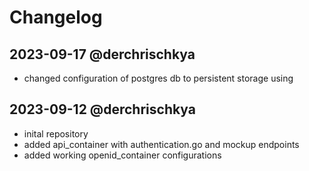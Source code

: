 # Changelog
## 2023-09-17 @derchrischkya
- changed configuration of postgres db to persistent storage using

## 2023-09-12 @derchrischkya
- inital repository
- added api_container with authentication.go and mockup endpoints
- added working openid_container configurations
